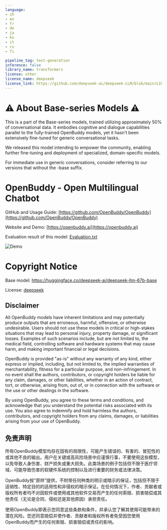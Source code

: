 ```yaml
---
language:
- zh
- en
- fr
- de
- ja
- ko
- it
- ru
- fi

pipeline_tag: text-generation
inference: false
library_name: transformers
license: other
license_name: deepseek
license_link: https://github.com/deepseek-ai/deepseek-LLM/blob/main/LICENSE-MODEL
---
```


# ⚠️ About Base-series Models ⚠️

This is a part of the Base-series models, trained utilizing approximately 50% of conversational data. It embodies cognitive and dialogue capabilities parallel to the fully-trained OpenBuddy models, yet it hasn’t been extensively fine-tuned for generic conversational tasks.

We released this model intending to empower the community, enabling further fine-tuning and deployment of specialized, domain-specific models.

For immediate use in generic conversations, consider referring to our versions that without the -base suffix.

# OpenBuddy - Open Multilingual Chatbot

GitHub and Usage Guide: [https://github.com/OpenBuddy/OpenBuddy](https://github.com/OpenBuddy/OpenBuddy)

Website and Demo: [https://openbuddy.ai](https://openbuddy.ai)

Evaluation result of this model: [Evaluation.txt](Evaluation.txt)

![Demo](https://raw.githubusercontent.com/OpenBuddy/OpenBuddy/main/media/demo.png)

# Copyright Notice

Base model: https://huggingface.co/deepseek-ai/deepseek-llm-67b-base

License: [deepseek](https://github.com/deepseek-ai/deepseek-LLM/blob/main/LICENSE-MODEL)

## Disclaimer

All OpenBuddy models have inherent limitations and may potentially produce outputs that are erroneous, harmful, offensive, or otherwise undesirable. Users should not use these models in critical or high-stakes situations that may lead to personal injury, property damage, or significant losses. Examples of such scenarios include, but are not limited to, the medical field, controlling software and hardware systems that may cause harm, and making important financial or legal decisions.

OpenBuddy is provided "as-is" without any warranty of any kind, either express or implied, including, but not limited to, the implied warranties of merchantability, fitness for a particular purpose, and non-infringement. In no event shall the authors, contributors, or copyright holders be liable for any claim, damages, or other liabilities, whether in an action of contract, tort, or otherwise, arising from, out of, or in connection with the software or the use or other dealings in the software.

By using OpenBuddy, you agree to these terms and conditions, and acknowledge that you understand the potential risks associated with its use. You also agree to indemnify and hold harmless the authors, contributors, and copyright holders from any claims, damages, or liabilities arising from your use of OpenBuddy.


## 免责声明

所有OpenBuddy模型均存在固有的局限性，可能产生错误的、有害的、冒犯性的或其他不良的输出。用户在关键或高风险场景中应谨慎行事，不要使用这些模型，以免导致人身伤害、财产损失或重大损失。此类场景的例子包括但不限于医疗领域、可能导致伤害的软硬件系统的控制以及进行重要的财务或法律决策。

OpenBuddy按“原样”提供，不附带任何种类的明示或暗示的保证，包括但不限于适销性、特定目的的适用性和非侵权的暗示保证。在任何情况下，作者、贡献者或版权所有者均不对因软件或使用或其他软件交易而产生的任何索赔、损害赔偿或其他责任（无论是合同、侵权还是其他原因）承担责任。

使用OpenBuddy即表示您同意这些条款和条件，并承认您了解其使用可能带来的潜在风险。您还同意赔偿并使作者、贡献者和版权所有者免受因您使用OpenBuddy而产生的任何索赔、损害赔偿或责任的影响。